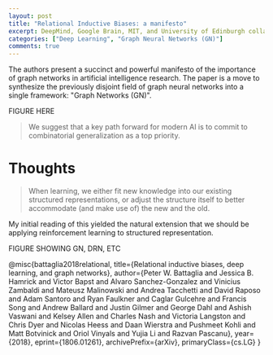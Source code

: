 ```yaml
---
layout: post
title: "Relational Inductive Biases: a manifesto"
excerpt: DeepMind, Google Brain, MIT, and University of Edinburgh collaborators produce a manifesto on graph networks
categories: ["Deep Learning", "Graph Neural Networks (GN)"]
comments: true
---
```


The authors present a succinct and powerful manifesto of the importance of graph networks in artificial intelligence research. The paper is a move to synthesize the previously disjoint field of graph neural networks into a single framework: "Graph Networks (GN)".

FIGURE HERE

> We suggest that a key path forward for modern AI is to commit to combinatorial generalization as a top priority. 


# Thoughts 

> When learning, we either fit new knowledge into our existing structured representations, or adjust the structure itself to better accommodate (and make use of) the new and the old. 

My initial reading of this yielded the natural extension that we should be applying reinforcement learning to structured representation. 

FIGURE SHOWING GN, DRN, ETC

@misc{battaglia2018relational,
    title={Relational inductive biases, deep learning, and graph networks},
    author={Peter W. Battaglia and Jessica B. Hamrick and Victor Bapst and Alvaro Sanchez-Gonzalez and Vinicius Zambaldi and Mateusz Malinowski and Andrea Tacchetti and David Raposo and Adam Santoro and Ryan Faulkner and Caglar Gulcehre and Francis Song and Andrew Ballard and Justin Gilmer and George Dahl and Ashish Vaswani and Kelsey Allen and Charles Nash and Victoria Langston and Chris Dyer and Nicolas Heess and Daan Wierstra and Pushmeet Kohli and Matt Botvinick and Oriol Vinyals and Yujia Li and Razvan Pascanu},
    year={2018},
    eprint={1806.01261},
    archivePrefix={arXiv},
    primaryClass={cs.LG}
}


